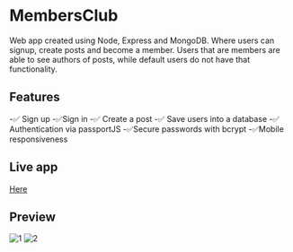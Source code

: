 # MembersClub
Web app created using Node, Express and MongoDB. Where users can signup, create posts and become a member.
Users that are members are able to see authors of posts, while default users do not have that functionality.

## Features

-✅ Sign up
-✅Sign in
-✅ Create a post
-✅ Save users into a database
-✅ Authentication via passportJS
-✅Secure passwords with bcrypt
-✅Mobile responsiveness

## Live app

<a href = "https://safe-peak-53429.herokuapp.com/"/> Here </a>

## Preview

![1](https://user-images.githubusercontent.com/98167497/193286858-af40976f-e661-4989-aaf4-63f4ef990577.png)
![2](https://user-images.githubusercontent.com/98167497/193286865-4cf6afd8-3152-4230-a6be-abe39b06df2c.png)
